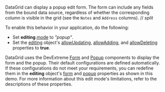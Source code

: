 DataGrid can display a popup edit form. The form can include any fields from the bound data source, regardless of whether the corresponding column is visible in the grid (see the `Notes` and `Address` columns).
// _split_

To enable this behavior in your application, do the following:
- Set **editing**.[mode](/Documentation/ApiReference/UI_Components/dxDataGrid/Configuration/editing/#mode) to *"popup"*.
- Set the [editing](/Documentation/ApiReference/UI_Components/dxDataGrid/Configuration/editing/) object's [allowUpdating](/Documentation/ApiReference/UI_Components/dxDataGrid/Configuration/editing/#allowUpdating), [allowAdding](/Documentation/ApiReference/UI_Components/dxDataGrid/Configuration/editing/#allowAdding), and [allowDeleting](/Documentation/ApiReference/UI_Components/dxDataGrid/Configuration/editing/#allowDeleting) properties to **true**.

DataGrid uses the DevExtreme [Form](/Documentation/ApiReference/UI_Components/dxForm/) and [Popup](/Documentation/ApiReference/UI_Components/dxPopup/) components to display the form and the popup. Their default configurations are defined automatically. If these configurations do not meet your requirements, you can redefine them in the **editing** object's [form](/Documentation/ApiReference/UI_Components/dxDataGrid/Configuration/editing/#form) and [popup](/Documentation/ApiReference/UI_Components/dxDataGrid/Configuration/editing/#popup) properties as shown in this demo. For more information about this edit mode's limitations, refer to the descriptions of these properties.